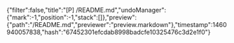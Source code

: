 {"filter":false,"title":"[P] /README.md","undoManager":{"mark":-1,"position":-1,"stack":[]},"preview":{"path":"/README.md","previewer":"preview.markdown"},"timestamp":1460940057838,"hash":"67452301efcdab8998badcfe10325476c3d2e1f0"}